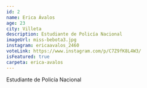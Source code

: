 ```yaml
---
id: 2
name: Erica Ávalos
age: 23
city: Villeta
description: Estudiante de Policía Nacional
imageUrl: miss-bebota3.jpg
instagram: ericaavalos_2460
voteLink: https://www.instagram.com/p/C7Z9fK8L4W3/
isFeatured: true
carpeta: erica-avalos
---
```


Estudiante de Policía Nacional

